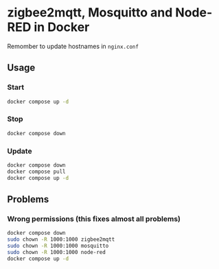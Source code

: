 # zigbee2mqtt, Mosquitto and Node-RED in Docker

Remomber to update hostnames in `nginx.conf`

## Usage
### Start
```sh
docker compose up -d
```

### Stop
```sh
docker compose down
```

### Update
```sh
docker compose down
docker compose pull
docker compose up -d
```

## Problems
### Wrong permissions (this fixes almost all problems)
```sh
docker compose down
sudo chown -R 1000:1000 zigbee2mqtt
sudo chown -R 1000:1000 mosquitto
sudo chown -R 1000:1000 node-red
docker compose up -d
```
